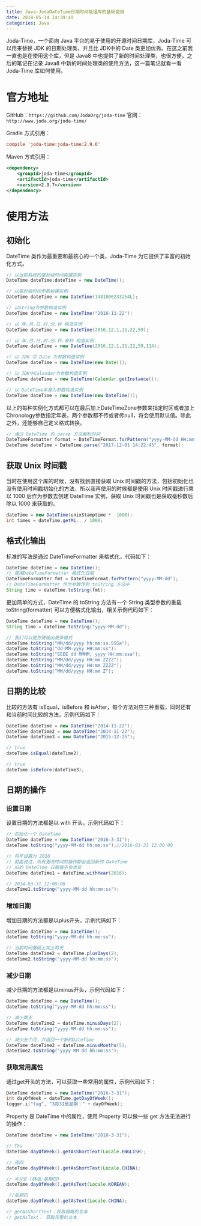 ```yaml
---
title: Java-JodaDateTime日期时间处理库的基础使用
date: 2018-05-14 14:39:49
categories: Java
---
```


Joda-Time，一个面向 Java 平台的易于使用的开源时间日期库，Joda-Time 可以用来替换 JDK 的日期处理类，并且比 JDK中的 Date 类更加优秀。在这之前我一直也是在使用这个库，但是 Java8 中也提供了新的时间处理类，也很方便，之后的笔记在记录 Java8 中新的时间处理类的使用方法，这一篇笔记就看一看 Joda-Time 库如何使用。

# 官方地址

GitHub：`https://github.com/JodaOrg/joda-time`
官网：`http://www.joda.org/joda-time/`

Gradle 方式引用：

```ini
compile 'joda-time:joda-time:2.9.6'
```

Maven 方式引用：

```xml
<dependency>
    <groupId>joda-time</groupId>
    <artifactId>joda-time</artifactId>
    <version>2.9.7</version>
</dependency>
```

<!-- more -->

# 使用方法

## 初始化

DateTime 类作为最重要和最核心的一个类，Joda-Time 为它提供了丰富的初始化方式。

```java
// 以当前系统的毫秒级时间构建实例
DateTime dateTime;dateTime = new DateTime();

// 以毫秒级时间参数构建实例
DateTime dateTime = new DateTime(1481006233254L);

// 以String为参数构造实例
DateTime dateTime = new DateTime("2016-11-22");

// 以 年.月.日.时.分.秒 构造实例
DateTime dateTime = new DateTime(2016,12,1,11,22,59);

// 以 年.月.日.时.分.秒.毫秒 构造实例
DateTime dateTime = new DateTime(2016,12,1,11,22,59,114);

// 以 JDK 中 Date 为参数构造实例
DateTime dateTime = new DateTime(new Date());

// 以 JDK中Calendar为参数构造实例
DateTime dateTime = new DateTime(Calendar.getInstance());

// 以 DateTime本身为参数构造实例
DateTime dateTime = new DateTime(new DateTime());
```

以上的每种实例化方式都可以在最后加上DateTimeZone参数来指定时区或者加上Chronology参数指定年表，两个参数都不传或者传null，将会使用默认值。除此之外，还能够自己定义格式转换。

```java
// 通过 DateTime 的 parse 方法解析时间
DateTimeFormatter format = DateTimeFormat.forPattern("yyyy-MM-dd HH:mm:ss"); 
DateTime dateTime = DateTime.parse("2017-12-01 14:22:45", format);
```

## 获取 Unix 时间戳

当时在使用这个库的时候，没有找到直接获取 Unix 时间戳的方法，包括初始化也没有使用时间戳初始化的方法，所以我再使用的时候都是使用 Unix 时间戳进行乘以 1000 后作为参数去创建 DateTime 实例，获取 Unix 时间戳也是获取毫秒数后除以 1000 来获取的。

```java
dateTime = new DateTime(unixStamptime *  1000);
int times = dateTime.getMi.. / 1000;
```

## 格式化输出

标准的写法是通过 DateTimeFormatter 来格式化，代码如下：

```java
DateTime dateTime = new DateTime();
// 使用DateTimeFormatter 格式化日期
DateTimeFormatter fmt = DateTimeFormat.forPattern("yyyy-MM-dd");
// DateTimeFormatter 作为参数传到 toString 方法中
String time = dateTime.toString(fmt);
```

更加简单的方式，DateTime 的 toString 方法有一个 String 类型参数的重载 toString(formatter) 可以方便格式化输出，相关示例代码如下：

```java
DateTime dateTime = new DateTime();
String time = dateTime.toString("yyyy-MM-dd");

// 我们可以更方便输出更多格式
dateTime.toString("MM/dd/yyyy hh:mm:ss.SSSa");
dateTime.toString("dd-MM-yyyy HH:mm:ss");
dateTime.toString("EEEE dd MMMM, yyyy HH:mm:ssa");
dateTime.toString("MM/dd/yyyy HH:mm ZZZZ");
dateTime.toString("MM/dd/yyyy HH:mm ZZZZ");
dateTime.toString("MM/dd/yyyy HH:mm Z");
```

## 日期的比较

比较的方法有 isEqual，isBefore 和 isAfter，每个方法对应三种重载，同时还有和当前时间比较的方法，示例代码如下：

```java
DateTime dateTime = new DateTime("2014-11-22");
DateTime dateTime2 = new DateTime("2014-11-22");
DateTime dateTime3 = new DateTime("2015-12-25");

// true
dateTime.isEqual(dateTime2);

// true
dateTime.isBefore(dateTime3);
```

## 日期的操作

### 设置日期

设置日期的方法都是以 with 开头，示例代码如下：

```java
// 初始化一个 DateTime
DateTime dateTime = new DateTime("2016-3-31");
dateTime.toString("yyyy-MM-dd hh:mm:ss");//2016-03-31 12:00:00

// 将年设置为 2016
// 前面说过，所有更改时间的操作都会返回新的 DateTime
// 旧的 DateTime 日期值不会改变
DateTime dateTime1 = dateTime.withYear(2016);

// 2014-03-31 12:00:00
dateTime1.toString("yyyy-MM-dd hh:mm:ss");
```

### 增加日期

增加日期的方法都是以plus开头，示例代码如下：

```java
DateTime dateTime = new DateTime();
dateTime.toString("yyyy-MM-dd hh:mm:ss");

// 当前时间基础上加上两天
DateTime dateTime2 = dateTime.plusDays(2);
dateTime2.toString("yyyy-MM-dd hh:mm:ss");
```

### 减少日期

减少日期的方法都是以minus开头，示例代码如下：

```java
DateTime dateTime = new DateTime();
dateTime.toString("yyyy-MM-dd hh:mm:ss");

// 减少两天
DateTime dateTime2 = dateTime.minusDays(2);
dateTime.toString("yyyy-MM-dd hh:mm:ss");

// 减少五个月，并返回一个新的DateTime
DateTime dateTime2 = dateTime.minusMonths(5);
dateTime2.toString("yyyy-MM-dd hh:mm:ss");
```

### 获取常用属性

通过get开头的方法，可以获取一些常用的属性，示例代码如下：

```java
DateTime dateTime = new DateTime("2016-3-31");
int dayOfWeek = dateTime.getDayOfWeek();
logger.i("tag", "3月31是星期：" + dayOfWeek);
```

Property 是 DateTime 中的属性，使用 Property 可以做一些 get 方法无法进行的操作：

```java
DateTime dateTime = new DateTime("2018-3-31");

// Thu
dateTime.dayOfWeek().getAsShortText(Locale.ENGLISH);

// 周四
dateTime.dayOfWeek().getAsShortText(Locale.CHINA);

// 목요일 (韩语:星期四)
dateTime.dayOfWeek().getAsText(Locale.KOREAN);

 //星期四
dateTime.dayOfWeek().getAsText(Locale.CHINA);

// getAsShortText：获取缩略的文本
// getAsText： 获取完整的文本
```